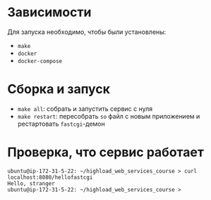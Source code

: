 # Зависимости

Для запуска необходимо, чтобы были установлены:
* `make`
* `docker`
* `docker-compose`

# Сборка и запуск
* `make all`: собрать и запустить сервис с нуля
* `make restart`: пересобрать `so` файл с новым приложением и рестартовать `fastcgi`-демон

# Проверка, что сервис работает
```
ubuntu@ip-172-31-5-22: ~/highload_web_services_course > curl localhost:8080/hellofastcgi
Hello, stranger
ubuntu@ip-172-31-5-22: ~/highload_web_services_course > 
```
